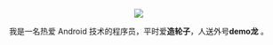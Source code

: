 <p align="center">
  <a href="https://github.com/yixiaolunhui">
    <img src="https://github-readme-stats.vercel.app/api?username=yixiaolunhui&count_private=true&show_icons=true&hide=contribs&include_all_commits=true&theme=vue" />
  </a>
</p>



<p align="center">我是一名热爱 Android 技术的程序员，平时爱<b>造轮子</b>，人送外号<b>demo龙</b> 。</p>

